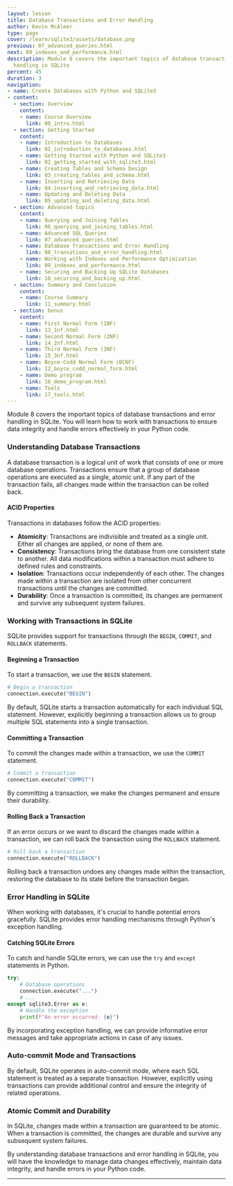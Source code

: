 ```yaml
---
layout: lesson
title: Database Transactions and Error Handling
author: Kevin McAleer
type: page
cover: /learn/sqlite3/assets/database.png
previous: 07_advanced_queries.html
next: 09_indexes_and_performance.html
description: Module 8 covers the important topics of database transactions and error
  handling in SQLite
percent: 45
duration: 3
navigation:
- name: Create Databases with Python and SQLite3
- content:
  - section: Overview
    content:
    - name: Course Overview
      link: 00_intro.html
  - section: Getting Started
    content:
    - name: Introduction to Databases
      link: 01_introduction_to_databases.html
    - name: Getting Started with Python and SQLite3
      link: 02_getting_started_with_sqlite3.html
    - name: Creating Tables and Schema Design
      link: 03_creating_tables_and_schema.html
    - name: Inserting and Retrieving Data
      link: 04.inserting_and_retrieving_data.html
    - name: Updating and Deleting Data
      link: 05_updating_and_deleting_data.html
  - section: Advanced topics
    content:
    - name: Querying and Joining Tables
      link: 06_querying_and_joining_tables.html
    - name: Advanced SQL Queries
      link: 07_advanced_queries.html
    - name: Database Transactions and Error Handling
      link: 08_transations_and_error_handling.html
    - name: Working with Indexes and Performance Optimization
      link: 09_indexes_and_performance.html
    - name: Securing and Backing Up SQLite Databases
      link: 10_securing_and_backing_up.html
  - section: Summary and Conclusion
    content:
    - name: Course Summary
      link: 11_summary.html
  - section: bonus
    content:
    - name: First Normal Form (1NF)
      link: 13_1nf.html
    - name: Second Normal Form (2NF)
      link: 14_2nf.html
    - name: Third Normal Form (3NF)
      link: 15_3nf.html
    - name: Boyce-Codd Normal Form (BCNF)
      link: 12_boyce_codd_normal_form.html
    - name: Demo program
      link: 16_demo_program.html
    - name: Tools
      link: 17_tools.html
---
```



Module 8 covers the important topics of database transactions and error handling in SQLite. You will learn how to work with transactions to ensure data integrity and handle errors effectively in your Python code.

### Understanding Database Transactions

A database transaction is a logical unit of work that consists of one or more database operations. Transactions ensure that a group of database operations are executed as a single, atomic unit. If any part of the transaction fails, all changes made within the transaction can be rolled back.

#### ACID Properties

Transactions in databases follow the ACID properties:

- **Atomicity**: Transactions are indivisible and treated as a single unit. Either all changes are applied, or none of them are.
- **Consistency**: Transactions bring the database from one consistent state to another. All data modifications within a transaction must adhere to defined rules and constraints.
- **Isolation**: Transactions occur independently of each other. The changes made within a transaction are isolated from other concurrent transactions until the changes are committed.
- **Durability**: Once a transaction is committed, its changes are permanent and survive any subsequent system failures.

### Working with Transactions in SQLite

SQLite provides support for transactions through the `BEGIN`, `COMMIT`, and `ROLLBACK` statements.

#### Beginning a Transaction

To start a transaction, we use the `BEGIN` statement.

```python
# Begin a transaction
connection.execute("BEGIN")
```

By default, SQLite starts a transaction automatically for each individual SQL statement. However, explicitly beginning a transaction allows us to group multiple SQL statements into a single transaction.

#### Committing a Transaction

To commit the changes made within a transaction, we use the `COMMIT` statement.

```python
# Commit a transaction
connection.execute("COMMIT")
```

By committing a transaction, we make the changes permanent and ensure their durability.

#### Rolling Back a Transaction

If an error occurs or we want to discard the changes made within a transaction, we can roll back the transaction using the `ROLLBACK` statement.

```python
# Roll back a transaction
connection.execute("ROLLBACK")
```

Rolling back a transaction undoes any changes made within the transaction, restoring the database to its state before the transaction began.

### Error Handling in SQLite

When working with databases, it's crucial to handle potential errors gracefully. SQLite provides error handling mechanisms through Python's exception handling.

#### Catching SQLite Errors

To catch and handle SQLite errors, we can use the `try` and `except` statements in Python.

```python
try:
    # Database operations
    connection.execute("...")
    # ...
except sqlite3.Error as e:
    # Handle the exception
    print(f"An error occurred: {e}")
```

By incorporating exception handling, we can provide informative error messages and take appropriate actions in case of any issues.

### Auto-commit Mode and Transactions

By default, SQLite operates in auto-commit mode, where each SQL statement is treated as a separate transaction. However, explicitly using transactions can provide additional control and ensure the integrity of related operations.

### Atomic Commit and Durability

In SQLite, changes made within a transaction are guaranteed to be atomic. When a transaction is committed, the changes are durable and survive any subsequent system failures.

By understanding database transactions and error handling in SQLite, you will have the knowledge to manage data changes effectively, maintain data integrity, and handle errors in your Python code.

---
